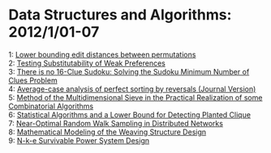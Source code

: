# Data Structures and Algorithms: 2012/1/01-07  
1: [Lower bounding edit distances between permutations](https://doi.org/10.48550/arXiv.1201.0365)  
2: [Testing Substitutability of Weak Preferences](https://doi.org/10.48550/arXiv.1201.0432)  
3: [There is no 16-Clue Sudoku: Solving the Sudoku Minimum Number of Clues  Problem](https://doi.org/10.48550/arXiv.1201.0749)  
4: [Average-case analysis of perfect sorting by reversals (Journal Version)](https://doi.org/10.48550/arXiv.1201.0940)  
5: [Method of the Multidimensional Sieve in the Practical Realization of  some Combinatorial Algorithms](https://doi.org/10.48550/arXiv.1201.1157)  
6: [Statistical Algorithms and a Lower Bound for Detecting Planted Clique](https://doi.org/10.48550/arXiv.1201.1214)  
7: [Near-Optimal Random Walk Sampling in Distributed Networks](https://doi.org/10.48550/arXiv.1201.1363)  
8: [Mathematical Modeling of the Weaving Structure Design](https://doi.org/10.48550/arXiv.1201.1465)  
9: [N-k-e Survivable Power System Design](https://doi.org/10.48550/arXiv.1201.1530)  